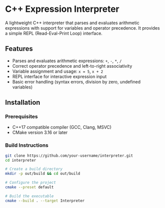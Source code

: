 # C++ Expression Interpreter

A lightweight C++ interpreter that parses and evaluates arithmetic expressions with support for variables and operator precedence. It provides a simple REPL (Read-Eval-Print Loop) interface.

## Features

- Parses and evaluates arithmetic expressions: `+`, `-`, `*`, `/`
- Correct operator precedence and left-to-right associativity
- Variable assignment and usage: `x = 5`, `x + 2`
- REPL interface for interactive expression input
- Basic error handling (syntax errors, division by zero, undefined variables)

## Installation

### Prerequisites

- C++17 compatible compiler (GCC, Clang, MSVC)
- CMake version 3.16 or later

### Build Instructions

```bash
git clone https://github.com/your-username/interpreter.git
cd interpreter

# Create a build directory
mkdir -p out/build && cd out/build

# Configure the project
cmake --preset default

# Build the executable
cmake --build . --target Interpreter
